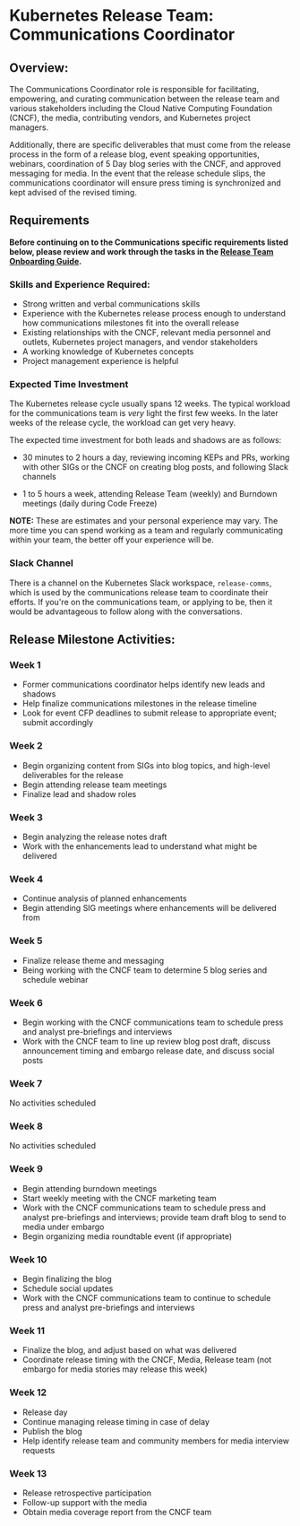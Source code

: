 # Kubernetes Release Team: Communications Coordinator

## Overview:

The Communications Coordinator role is responsible for facilitating, empowering, and curating communication between the release team and various stakeholders including the Cloud Native Computing Foundation (CNCF), the media, contributing vendors, and Kubernetes project managers.

Additionally, there are specific deliverables that must come from the release process in the form of a release blog, event speaking opportunities, webinars, coordination of 5 Day blog series with the CNCF, and approved messaging for media. In the event that the release schedule slips, the communications coordinator will ensure press timing is synchronized and kept advised of the revised timing.

## Requirements

**Before continuing on to the Communications specific requirements listed below, please review and work through the tasks in the [Release Team Onboarding Guide](/release-team/release-team-onboarding.md).**

### Skills and Experience Required:

- Strong written and verbal communications skills
- Experience with the Kubernetes release process enough to understand how communications milestones fit into the overall release
- Existing relationships with the CNCF, relevant media personnel and outlets, Kubernetes project managers, and vendor stakeholders
- A working knowledge of Kubernetes concepts
- Project management experience is helpful

### Expected Time Investment

The Kubernetes release cycle usually spans 12 weeks. The typical workload for the communications team is _very_ light the first few weeks. In the later weeks of the release cycle, the workload can get very heavy.

The expected time investment for both leads and shadows are as follows:

- 30 minutes to 2 hours a day, reviewing incoming KEPs and PRs, working with other SIGs or the CNCF on creating blog posts, and following Slack channels

- 1 to 5 hours a week, attending Release Team (weekly) and Burndown meetings (daily during Code Freeze)

**NOTE:** These are estimates and your personal experience may vary. The more time you can spend working as a team and regularly communicating within your team, the better off your experience will be.

### Slack Channel

There is a channel on the Kubernetes Slack workspace, `release-comms`, which is used by the communications release team to coordinate their efforts. If you're on the communications team, or applying to be, then it would be advantageous to follow along with the conversations.

## Release Milestone Activities:

### Week 1

- Former communications coordinator helps identify new leads and shadows
- Help finalize communications milestones in the release timeline
- Look for event CFP deadlines to submit release to appropriate event; submit accordingly

### Week 2

- Begin organizing content from SIGs into blog topics, and high-level deliverables for the release
- Begin attending release team meetings
- Finalize lead and shadow roles

### Week 3

- Begin analyzing the release notes draft
- Work with the enhancements lead to understand what might be delivered

### Week 4

- Continue analysis of planned enhancements
- Begin attending SIG meetings where enhancements will be delivered from

### Week 5

- Finalize release theme and messaging
- Being working with the CNCF team to determine 5 blog series and schedule webinar

### Week 6

- Begin working with the CNCF communications team to schedule press and analyst pre-briefings and interviews
- Work with the CNCF team to line up review blog post draft, discuss announcement timing and embargo release date, and discuss social posts

### Week 7

No activities scheduled

### Week 8

No activities scheduled

### Week 9

- Begin attending burndown meetings
- Start weekly meeting with the CNCF marketing team
- Work with the CNCF communications team to schedule press and analyst pre-briefings and interviews; provide team draft blog to send to media under embargo
- Begin organizing media roundtable event (if appropriate)

### Week 10

- Begin finalizing the blog
- Schedule social updates
- Work with the CNCF communications team to continue to schedule press and analyst pre-briefings and interviews

### Week 11

- Finalize the blog, and adjust based on what was delivered
- Coordinate release timing with the CNCF, Media, Release team (not embargo for media stories may release this week)

### Week 12

- Release day
- Continue managing release timing in case of delay
- Publish the blog
- Help identify release team and community members for media interview requests

### Week 13

- Release retrospective participation
- Follow-up support with the media
- Obtain media coverage report from the CNCF team

